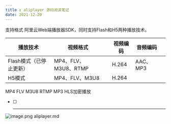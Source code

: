 ```yaml
---
title : aliplayer 源码阅读笔记
date: 2021-12-20
---
```

支持格式
阿里云Web端播放器SDK，同时支持Flash和H5两种播放技术。


| 播放技术                | 视频格式             |  | 视频编码 | 音频编码 |  |
| ------------------------- | ---------------------- | -- | ---------- | ---------- | -- |
| Flash模式（已停止更新） | MP4、FLV、M3U8、RTMP |  | H.264    | AAC、MP3 |  |
| H5模式                  | MP4、FLV、M3U8       |  | H.264    |          |  |

MP4	FLV	M3U8	RTMP	MP3
HLS加密播放

* [ ] ---
![image.png](http://localhost:1313/assets/1645103285802-image.png)
aliplayer.md
